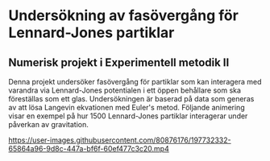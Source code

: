# Undersökning av fasövergång för Lennard-Jones partiklar
## Numerisk projekt i Experimentell metodik II
Denna projekt undersöker fasövergång för partiklar som kan interagera med varandra via Lennard-Jones potentialen i ett öppen behållare som ska föreställas som ett glas. Undersökningen är baserad på data som generas av att lösa Langevin ekvationen med Euler's metod.
Följande animering visar en exempel på hur 1500 Lennard-Jones partiklar interagerar under påverkan av gravitation.

https://user-images.githubusercontent.com/80876176/197732332-65864a96-9d8c-447a-bf6f-60ef477c3c20.mp4

